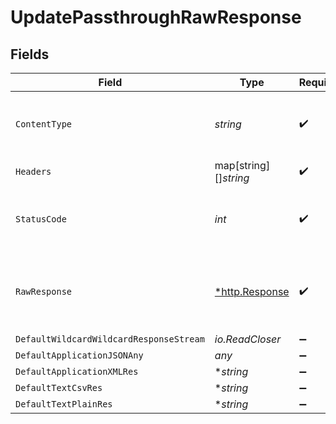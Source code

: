 # UpdatePassthroughRawResponse


## Fields

| Field                                                   | Type                                                    | Required                                                | Description                                             |
| ------------------------------------------------------- | ------------------------------------------------------- | ------------------------------------------------------- | ------------------------------------------------------- |
| `ContentType`                                           | *string*                                                | :heavy_check_mark:                                      | HTTP response content type for this operation           |
| `Headers`                                               | map[string][]*string*                                   | :heavy_check_mark:                                      | N/A                                                     |
| `StatusCode`                                            | *int*                                                   | :heavy_check_mark:                                      | HTTP response status code for this operation            |
| `RawResponse`                                           | [*http.Response](https://pkg.go.dev/net/http#Response)  | :heavy_check_mark:                                      | Raw HTTP response; suitable for custom response parsing |
| `DefaultWildcardWildcardResponseStream`                 | *io.ReadCloser*                                         | :heavy_minus_sign:                                      | Successful                                              |
| `DefaultApplicationJSONAny`                             | *any*                                                   | :heavy_minus_sign:                                      | Successful                                              |
| `DefaultApplicationXMLRes`                              | **string*                                               | :heavy_minus_sign:                                      | Successful                                              |
| `DefaultTextCsvRes`                                     | **string*                                               | :heavy_minus_sign:                                      | Successful                                              |
| `DefaultTextPlainRes`                                   | **string*                                               | :heavy_minus_sign:                                      | Successful                                              |